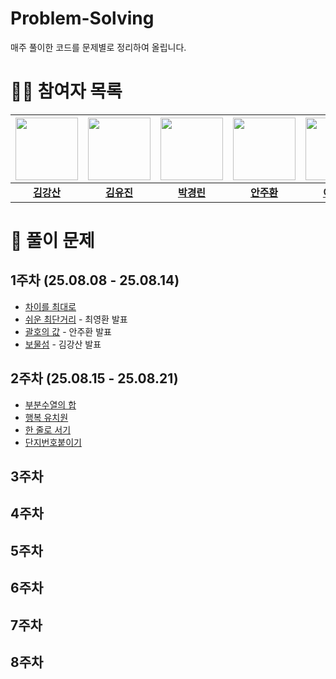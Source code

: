 # Problem-Solving
매주 풀이한 코드를 문제별로 정리하여 올립니다.

# 🧑‍💻 참여자 목록
|<img src="https://avatars.githubusercontent.com/devstar1223" width="100" height="100"/>|<img src="https://avatars.githubusercontent.com/yujinverse" width="100" height="100"/>|<img src="https://avatars.githubusercontent.com/pkl0912" width="100" height="100"/>|<img src="https://avatars.githubusercontent.com/TheGreatHunger" width="100" height="100"/>|<img src="https://avatars.githubusercontent.com/ceojosephinelee" width="100" height="100"/>|<img src="https://avatars.githubusercontent.com/longBright" width="100" height="100"/>|
|:-:|:-:|:-:|:-:|:-:|:-:|
|[**김강산**](https://github.com/devstar1223)|[**김유진**](https://github.com/yujinverse)|[**박경린**](https://github.com/pkl0912)|[**안주환**](https://github.com/TheGreatHunger)|[**이지현**](https://github.com/ceojosephinelee)|[**최영환**](https://github.com/longBright)|

# 📝 풀이 문제
## 1주차 (25.08.08 - 25.08.14)
- [차이를 최대로](https://www.acmicpc.net/problem/10819)
- [쉬운 최단거리](https://www.acmicpc.net/problem/14940) - 최영환 발표
- [괄호의 값](https://www.acmicpc.net/problem/2054) - 안주환 발표
- [보물섬](https://www.acmicpc.net/problem/2589) - 김강산 발표
## 2주차 (25.08.15 - 25.08.21)
- [부분수열의 합](https://www.acmicpc.net/problem/1182)
- [행복 유치원](https://www.acmicpc.net/problem/13164)
- [한 줄로 서기](https://www.acmicpc.net/problem/1138)
- [단지번호붙이기](https://www.acmicpc.net/problem/2667)
## 3주차
## 4주차
## 5주차
## 6주차
## 7주차
## 8주차
